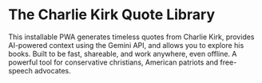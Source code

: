 # The Charlie Kirk Quote Library
This installable PWA generates timeless quotes from Charlie Kirk, provides AI-powered context using the Gemini API, and allows you to explore his books. Built to be fast, shareable, and work anywhere, even offline. A powerful tool for conservative christians, American patriots and free-speech advocates.
